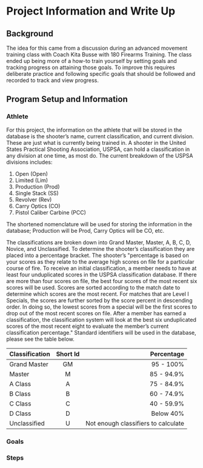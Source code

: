 ﻿# Project Information and Write Up

## Background

The idea for this came from a discussion during an advanced movement training class with Coach Kita Busse with 180 Firearms Training. The class ended up being more of a how-to train yourself by setting goals and tracking progress on attaining those goals. To improve this requires deliberate practice and following specific goals that should be followed and recorded to track and view progress. 

## Program Setup and Information

### Athlete
For this project, the information on the athlete that will be stored in the database is the shooter’s name, current classification, and current division. These are just what is currently being trained in. A shooter in the United States Practical Shooting Association, USPSA, can hold a classification in any division at one time, as most do. The current breakdown of the USPSA divisions includes:

1. Open (Open)
2. Limited (Lim)
3. Production (Prod)
4. Single Stack (SS)
5. Revolver (Rev)
6. Carry Optics (CO)
7. Pistol Caliber Carbine (PCC)

The shortened nomenclature will be used for storing the information in the database; Production will be Prod, Carry Optics will be CO, etc. 

The classifications are broken down into Grand Master, Master, A, B, C, D, Novice, and Unclassified. To determine the shooter’s classification they are placed into a percentage bracket. The shooter’s "percentage is based on your scores as they relate to the average high scores on file for a particular course of fire. To receive an initial classification, a member needs to have at least four unduplicated scores in the USPSA classification database. If there are more than four scores on file, the best four scores of the most recent six scores will be used. Scores are sorted according to the match date to determine which scores are the most recent. For matches that are Level I Specials, the scores are further sorted by the score percent in descending order. In doing so, the lowest scores from a special will be the first scores to drop out of the most recent scores on file. After a member has earned a classification, the classification system will look at the best six unduplicated scores of the most recent eight to evaluate the member’s current classification percentage." Standard identifiers will be used in the database, please see the table below. 

| Classification | Short Id |                          Percentage |
| :------------- | :------: | ----------------------------------: |
| Grand Master   |    GM    |                           95 - 100% |
| Master         |    M     |                          85 - 94.9% |
| A Class        |    A     |                          75 - 84.9% |
| B Class        |    B     |                          60 - 74.9% |
| C Class        |    C     |                          40 - 59.9% |
| D Class        |    D     |                           Below 40% |
| Unclassified   |    U     | Not enough classifiers to calculate |

### Goals

### Steps